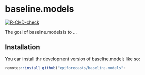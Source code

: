 
<!-- README.md is generated from README.Rmd. Please edit that file -->

# baseline.models

<!-- badges: start -->

[![R-CMD-check](https://github.com/epiforecasts/baseline.models/workflows/R-CMD-check/badge.svg)](https://github.com/epiforecasts/baseline.models/actions)
<!-- badges: end -->

The goal of baseline.models is to …

## Installation

You can install the development version of baseline.models like so:

``` r
remotes::install_github("epiforecasts/baseline.models")
```
